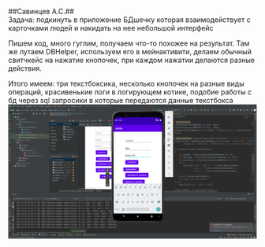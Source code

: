##Савинцев А.С.##  
Задача: подкинуть в приложение БДшечку которая взаимодействует с карточками людей и накидать на нее небольшой интерфейс

Пишем код, много гуглим, получаем что-то похожее на результат.
Там же лутаем DBHelper, используем его в мейнактивити, делаем обычный свитчкейс на нажатие кнопочек, при каждом нажатии делаются разные действия.  


Итого имеем: три текстбоксика, несколько кнопочек на разные виды операций, красивенькие логи в логирующем котике, подобие работы с бд через sql запросики в которые передаются данные текстбокса
![image info](./img/studio64_AuqXtQpAst.png)